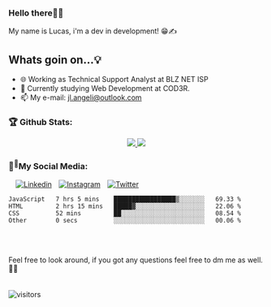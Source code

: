 ### Hello there👋👋
My name is Lucas, i'm a dev in development!  😁✍️
## Whats goin on...💡
- 🌐 Working as Technical Support Analyst at BLZ NET ISP
- 🌱 Currently studying Web Development at COD3R.
- 📫 My e-mail: jl.angeli@outlook.com

### 🏆 Github Stats:
<p align="center">
    <a href="https://github.com/Luaxlz/">
        <img src="https://github-readme-stats-jha-vineet69.vercel.app/api?username=Luaxlz&hide=stars&count_private=true&show_icons=true&theme=material-palenight" />
        <img src="https://github-readme-stats.vercel.app/api/top-langs/?username=Luaxlz&count_private=true&theme=material-palenight&layout=compact" /> 
    </a>
</p>

### 👤<sup>💭</sup>My Social Media:
  &emsp;[![Linkedin](https://img.shields.io/badge/LinkedIn-0077B5?style=for-the-badge&logo=linkedin&logoColor=white)](https://br.linkedin.com/in/jlangeli)&emsp;[![Instagram](https://img.shields.io/badge/Instagram-E4405F?style=for-the-badge&logo=instagram&logoColor=white)](https://www.instagram.com/itsluky/)&emsp;[![Twitter](https://img.shields.io/badge/Twitter-1DA1F2?style=for-the-badge&logo=twitter&logoColor=white)](https://twitter.com/luaxlz)&emsp;


<!--START_SECTION:waka-->

```text
JavaScript   7 hrs 5 mins    █████████████████▒░░░░░░░   69.33 %
HTML         2 hrs 15 mins   █████▓░░░░░░░░░░░░░░░░░░░   22.06 %
CSS          52 mins         ██░░░░░░░░░░░░░░░░░░░░░░░   08.54 %
Other        0 secs          ░░░░░░░░░░░░░░░░░░░░░░░░░   00.06 %
```

<!--END_SECTION:waka--> <br> <br>


Feel free to look around, if you got any questions feel free to dm me as well. 🤔🙋 <br><br><br>
![visitors](https://visitor-badge.glitch.me/badge?page_id=Luaxlz.Luaxlz)



<!--**Luaxlz/Luaxlz** is a ✨ _special_ ✨ repository because its `README.md` (this file) appears on your GitHub profile.

Here are some ideas to get you started:

- 🔭 I’m currently working on ...
- 🌱 I’m currently learning ...
- 👯 I’m looking to collaborate on ...
- 🤔 I’m looking for help with ...
- 💬 Ask me about ...
- 📫 How to reach me: ...
- 😄 Pronouns: ...
- ⚡ Fun fact: ...
-->
